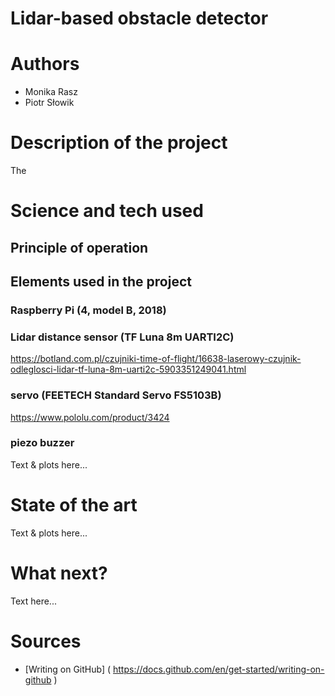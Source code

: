 # Lidar-based obstacle detector
# Authors 
- Monika Rasz
- Piotr Słowik
# Description of the project 
The 
# Science and tech used 
## Principle of operation

## Elements used in the project
### Raspberry Pi (4, model B, 2018)
### Lidar distance sensor (TF Luna 8m UARTI2C)
https://botland.com.pl/czujniki-time-of-flight/16638-laserowy-czujnik-odleglosci-lidar-tf-luna-8m-uarti2c-5903351249041.html
### servo (FEETECH Standard Servo FS5103B)
https://www.pololu.com/product/3424
### piezo buzzer
Text & plots here... 
# State of the art 
Text & plots here... 
# What next?
Text here... 
# Sources 
- [Writing on GitHub] ( https://docs.github.com/en/get-started/writing-on-github ) 
